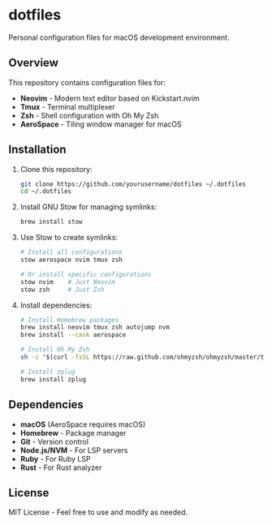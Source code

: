 # dotfiles

Personal configuration files for macOS development environment.

## Overview

This repository contains configuration files for:
- **Neovim** - Modern text editor based on Kickstart.nvim
- **Tmux** - Terminal multiplexer
- **Zsh** - Shell configuration with Oh My Zsh
- **AeroSpace** - Tiling window manager for macOS

## Installation

1. Clone this repository:
   ```bash
   git clone https://github.com/yourusername/dotfiles ~/.dotfiles
   cd ~/.dotfiles
   ```

2. Install GNU Stow for managing symlinks:
   ```bash
   brew install stow
   ```

3. Use Stow to create symlinks:
   ```bash
   # Install all configurations
   stow aerospace nvim tmux zsh
   
   # Or install specific configurations
   stow nvim    # Just Neovim
   stow zsh     # Just Zsh
   ```

4. Install dependencies:
   ```bash
   # Install Homebrew packages
   brew install neovim tmux zsh autojump nvm
   brew install --cask aerospace
   
   # Install Oh My Zsh
   sh -c "$(curl -fsSL https://raw.github.com/ohmyzsh/ohmyzsh/master/tools/install.sh)"
   
   # Install zplug
   brew install zplug
   ```

## Dependencies

- **macOS** (AeroSpace requires macOS)
- **Homebrew** - Package manager
- **Git** - Version control
- **Node.js/NVM** - For LSP servers
- **Ruby** - For Ruby LSP
- **Rust** - For Rust analyzer

## License

MIT License - Feel free to use and modify as needed.
